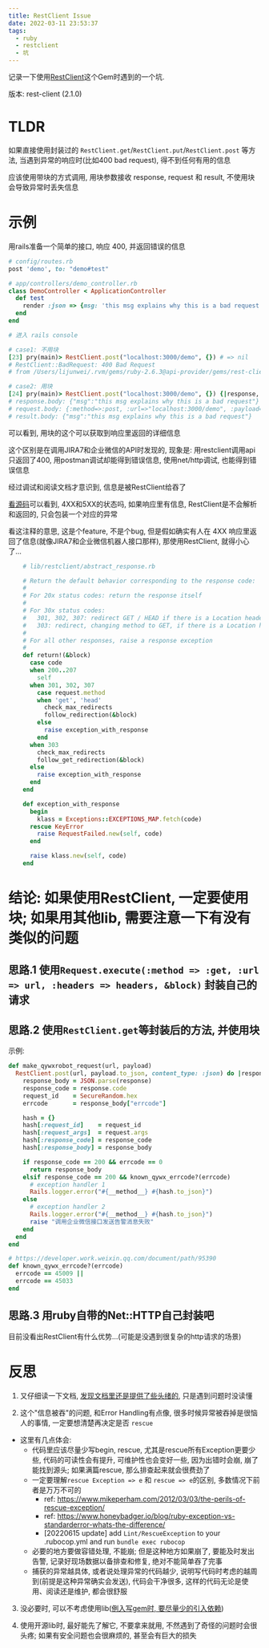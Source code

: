```yaml
---
title: RestClient Issue
date: 2022-03-11 23:53:37
tags:
  - ruby
  - restclient
  - 坑
---
```


记录一下使用[RestClient](https://github.com/rest-client/rest-client)这个Gem时遇到的一个坑.

版本: rest-client (2.1.0)

# TLDR

如果直接使用封装过的 `RestClient.get`/`RestClient.put`/`RestClient.post` 等方法, 当遇到异常的响应时(比如400 bad request), 得不到任何有用的信息

应该使用带块的方式调用, 用块参数接收 response, request 和 result, 不使用块会导致异常时丢失信息

# 示例

用rails准备一个简单的接口, 响应 400, 并返回错误的信息

```ruby
# config/routes.rb
post 'demo', to: "demo#test"

# app/controllers/demo_controller.rb
class DemoController < ApplicationController
  def test
    render :json => {msg: 'this msg explains why this is a bad request'}, :status => :bad_request
  end
end

# 进入 rails console

# case1: 不用块
[23] pry(main)> RestClient.post("localhost:3000/demo", {}) # => nil
# RestClient::BadRequest: 400 Bad Request
# from /Users/lijunwei/.rvm/gems/ruby-2.6.3@api-provider/gems/rest-client-2.1.0/lib/restclient/abstract_response.rb:249:in `exception_with_response'

# case2: 用块
[24] pry(main)> RestClient.post("localhost:3000/demo", {}) {|response, request, result| puts "response.body: #{response.body}\nrequest.body: #{request.args}\nresult.body: #{result.body}"} # => nil
# response.body: {"msg":"this msg explains why this is a bad request"}
# request.body: {:method=>:post, :url=>"localhost:3000/demo", :payload=>{}, :headers=>{}}
# result.body: {"msg":"this msg explains why this is a bad request"}
```

可以看到, 用块的这个可以获取到响应里返回的详细信息

这个区别是在调用JIRA7和企业微信的API时发现的, 现象是: 用restclient调用api只返回了400, 用postman调试却能得到错误信息, 使用net/http调试, 也能得到错误信息

经过调试和阅读文档才意识到, 信息是被RestClient给吞了

[看源码](https://github.com/rest-client/rest-client/blob/2c72a2e77e2e87d25ff38feba0cf048d51bd5eca/lib/restclient/abstract_response.rb#L128)可以看到, 4XX和5XX的状态吗, 如果响应里有信息, RestClient是不会解析和返回的, 只会包装一个对应的异常

看这注释的意思, 这是个feature, 不是个bug, 但是假如确实有人在 4XX 响应里返回了信息(就像JIRA7和企业微信机器人接口那样), 那使用RestClient, 就得小心了...

```ruby
    # lib/restclient/abstract_response.rb

    # Return the default behavior corresponding to the response code:
    #
    # For 20x status codes: return the response itself
    #
    # For 30x status codes:
    #   301, 302, 307: redirect GET / HEAD if there is a Location header
    #   303: redirect, changing method to GET, if there is a Location header
    #
    # For all other responses, raise a response exception
    #
    def return!(&block)
      case code
      when 200..207
        self
      when 301, 302, 307
        case request.method
        when 'get', 'head'
          check_max_redirects
          follow_redirection(&block)
        else
          raise exception_with_response
        end
      when 303
        check_max_redirects
        follow_get_redirection(&block)
      else
        raise exception_with_response
      end
    end

    def exception_with_response
      begin
        klass = Exceptions::EXCEPTIONS_MAP.fetch(code)
      rescue KeyError
        raise RequestFailed.new(self, code)
      end

      raise klass.new(self, code)
    end
```

# 结论: 如果使用RestClient, 一定要使用块; 如果用其他lib, 需要注意一下有没有类似的问题

## 思路.1 使用`Request.execute(:method => :get, :url => url, :headers => headers, &block)` 封装自己的请求

## 思路.2 使用`RestClient.get`等封装后的方法, 并使用块

示例:
```ruby
def make_qywxrobot_request(url, payload)
  RestClient.post(url, payload.to_json, content_type: :json) do |response, request, result|
    response_body = JSON.parse(response)
    response_code = response.code
    request_id    = SecureRandom.hex
    errcode       = response_body["errcode"]

    hash = {}
    hash[:request_id]    = request_id
    hash[:request_args]  = request.args
    hash[:response_code] = response_code
    hash[:response_body] = response_body

    if response_code == 200 && errcode == 0
      return response_body
    elsif response_code == 200 && known_qywx_errcode?(errcode)
      # exception handler 1
      Rails.logger.error("#{__method__} #{hash.to_json}")
    else
      # exception handler 2
      Rails.logger.error("#{__method__} #{hash.to_json}")
      raise "调用企业微信接口发送告警消息失败"
    end
  end
end

# https://developer.work.weixin.qq.com/document/path/95390
def known_qywx_errcode?(errcode)
  errcode == 45009 ||
  errcode == 45033
end
```

## 思路.3 用ruby自带的Net::HTTP自己封装吧

目前没看出RestClient有什么优势...(可能是没遇到很复杂的http请求的场景)


# 反思

1. 又仔细读一下文档, [发现文档里还是提供了些头绪的](https://github.com/rest-client/rest-client#block_response-receives-raw-nethttpresponse), 只是遇到问题时没读懂

2. 这个"信息被吞"的问题, 和Error Handling有点像, 很多时候异常被吞掉是很恼人的事情, 一定要想清楚再决定是否 `rescue`

+ 这里有几点体会:
    + 代码里应该尽量少写begin, rescue, 尤其是rescue所有Exception更要少些, 代码的可读性会有提升, 可维护性也会变好一些, 因为出错时会崩, 崩了能找到源头; 如果满篇rescue, 那么排查起来就会很费劲了
    + 一定要理解`rescue Exception => e` 和 `rescue => e`的区别, 多数情况下前者是万万不可的
        + ref: https://www.mikeperham.com/2012/03/03/the-perils-of-rescue-exception/
        + ref: https://www.honeybadger.io/blog/ruby-exception-vs-standarderror-whats-the-difference/
        + [20220615 update] add `Lint/RescueException` to your .rubocop.yml and run `bundle exec rubocop`
    + 必要的地方要做容错处理, 不能崩; 但是这种地方如果崩了, 要能及时发出告警, 记录好现场数据以备排查和修复, 绝对不能简单吞了完事
    + 捕获的异常越具体, 或者说处理异常的代码越少, 说明写代码时考虑的越周到(前提是这种异常确实会发送), 代码会干净很多, 这样的代码无论是使用、阅读还是维护, 都会很舒服

3. 没必要时, 可以不考虑使用lib([例入写gem时, 要尽量少的引入依赖](https://www.mikeperham.com/2016/02/09/kill-your-dependencies/))

4. 使用开源lib时, 最好能先了解它, 不要拿来就用, 不然遇到了奇怪的问题时会很头疼; 如果有安全问题也会很麻烦的, 甚至会有巨大的损失







